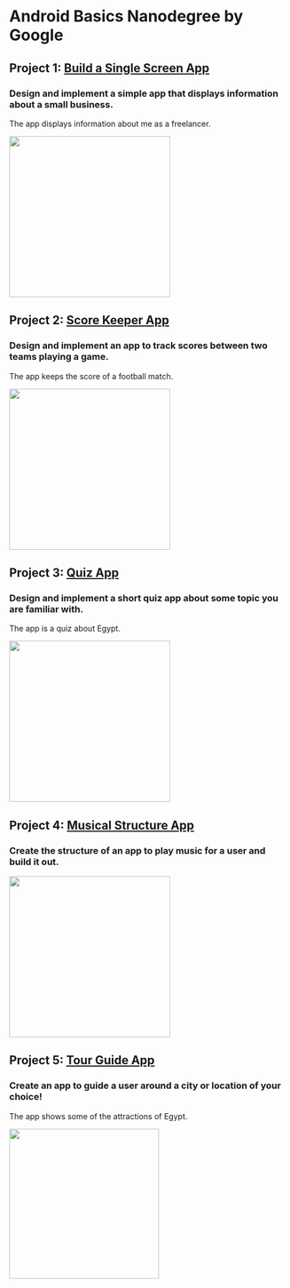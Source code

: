 # Android Basics Nanodegree by Google

## Project 1: [Build a Single Screen App](https://github.com/MostafaNafie/single-screen)
### Design and implement a simple app that displays information about a small business.
The app displays information about me as a freelancer. 

<img src="https://www.dropbox.com/s/dlao2s84aqhw5lz/%231%20Mostafa%20Nafie.png?raw=1" width="290">


## Project 2: [Score Keeper App](https://github.com/MostafaNafie/score-keeper)
### Design and implement an app to track scores between two teams playing a game.
The app keeps the score of a football match. 

<img src="https://www.dropbox.com/s/eo3mnx3t9blao65/%232%20Score%20Keeper.png?raw=1" width="290">


## Project 3: [Quiz App](https://github.com/MostafaNafie/quiz)
### Design and implement a short quiz app about some topic you are familiar with.
The app is a quiz about Egypt. 

<img src="https://www.dropbox.com/s/a2mx1zatesm7njy/%233%20Quiz.png?raw=1" width="290">


## Project 4: [Musical Structure App](https://github.com/MostafaNafie/musical-structure)
### Create the structure of an app to play music for a user and build it out.

<img src="https://www.dropbox.com/s/wv6uqzv0uwysu62/%234%20Musical%20Structure.png?raw=1" width="290">


## Project 5: [Tour Guide App](https://github.com/MostafaNafie/tour-guide)
### Create an app to guide a user around a city or location of your choice!
The app shows some of the attractions of Egypt.

<img src="https://www.dropbox.com/s/tuv9dyule6h4ser/%235%20Tour%20Guide.png?raw=1" width="270">
